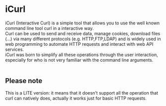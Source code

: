# iCurl

iCurl (Interactive Curl) is a simple tool that allows you to use the well known command line tool curl in a interactive way. <br>
Curl can be used to send and receive data, manage cookies, download files (...) via many different protocols (e.g. HTTP,FTP,LDAP) and is widely used in web programming to automate HTTP requests and interact with web API services. <br>
iCurl was born to simplify all these operations through the user interaction, especially for who is not very familiar with the command line arguments. <br><br>

## Please note
This is a LITE version: it means that it doesn't support all the operation that curl can natively does, actually it works just for basic HTTP requests. <br>
